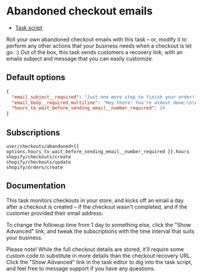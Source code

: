 # Abandoned checkout emails

* [Task script](./script.liquid)

Roll your own abandoned checkout emails with this task – or, modify it to perform any other actions that your business needs when a checkout is let go. :) Out of the box, this task sends customers a recovery link, with an emails subject and message that you can easily customize.

## Default options

```json
{
  "email_subject__required": "Just one more step to finish your order!",
  "email_body__required_multiline": "Hey there! You're almost done:\n\n<a href=\"ABANDONED_CHECKOUT_URL\">Finish your order today!</a>\n\nThanks,\n- The team at {{ shop.name }}",
  "hours_to_wait_before_sending_email__number_required": 24
}
```

## Subscriptions

```liquid
user/checkouts/abandoned+{{ options.hours_to_wait_before_sending_email__number_required }}.hours
shopify/checkouts/create
shopify/checkouts/update
shopify/orders/create
```

## Documentation

This task monitors checkouts in your store, and kicks off an email a day after a checkout is created – if the checkout wasn't completed, and if the customer provided their email address.

To change the followup time from 1 day to something else, click the "Show Advanced" link, and tweak the subscriptions with the time interval that suits your business.

Please note! While the full checkout details are stored, it'll require some custom code to substitute in more details than the checkout recovery URL. Click the "Show Advanced" link in the task editor to dig into the task script, and feel free to message support if you have any questions.